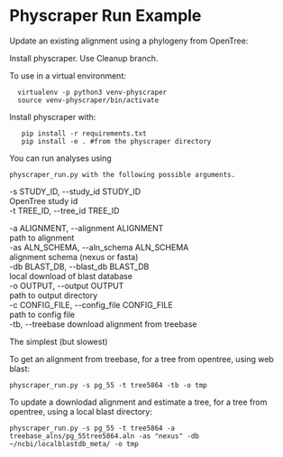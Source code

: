 # Physcraper Run Example



Update an existing alignment using a phylogeny from OpenTree:  

Install physcraper.  Use Cleanup branch. 

To use in a virtual environment:

```
  virtualenv -p python3 venv-physcraper  
  source venv-physcraper/bin/activate  
```

Install physcraper with:
```
   pip install -r requirements.txt  
   pip install -e . #from the physcraper directory
```

You can run analyses using   

    physcraper_run.py with the following possible arguments.


  -s STUDY_ID, --study_id STUDY_ID  
                        OpenTree study id  
  -t TREE_ID, --tree_id TREE_ID  

  -a ALIGNMENT, --alignment ALIGNMENT  
                        path to alignment  
  -as ALN_SCHEMA, --aln_schema ALN_SCHEMA  
                        alignment schema (nexus or fasta)  
  -db BLAST_DB, --blast_db BLAST_DB  
                        local download of blast database  
  -o OUTPUT, --output OUTPUT  
                        path to output directory  
  -c CONFIG_FILE, --config_file CONFIG_FILE  
                        path to config file  
  -tb, --treebase       download alignment from treebase  



The simplest (but slowest) 


To get an alignment from treebase, for a tree from opentree, using web blast:  

    physcraper_run.py -s pg_55 -t tree5864 -tb -o tmp  


To update a downlodad alignment and estimate a tree, for a tree from opentree, using a local blast directory:  

    physcraper_run.py -s pg_55 -t tree5864 -a treebase_alns/pg_55tree5864.aln -as "nexus" -db ~/ncbi/localblastdb_meta/ -o tmp   
